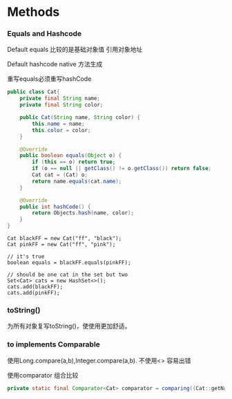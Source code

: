 # Methods

### Equals and Hashcode

Default equals 比较的是基础对象值 引用对象地址

Default hashcode native 方法生成



重写equals必须重写hashCode 

```java
public class Cat{
    private final String name;
    private final String color;

    public Cat(String name, String color) {
        this.name = name;
        this.color = color;
    }

    @Override
    public boolean equals(Object o) {
        if (this == o) return true;
        if (o == null || getClass() != o.getClass()) return false;
        Cat cat = (Cat) o;
        return name.equals(cat.name);
    }

    @Override
    public int hashCode() {
        return Objects.hash(name, color);
    }
}
```



```
Cat blackFF = new Cat("ff", "black");
Cat pinkFF = new Cat("ff", "pink");
                      
// it's true
boolean equals = blackFF.equals(pinkFF);

// should be one cat in the set but two
Set<Cat> cats = new HashSet<>();
cats.add(blackFF);
cats.add(pinkFF);
```



### toString()

为所有对象复写toString()，使使用更加舒适。



### to implements Comparable



使用Long.compare(a,b),Integer.compare(a,b). 不使用<> 容易出错



使用comparator 组合比较

```java
private static final Comparator<Cat> comparator = comparing((Cat::getName)).thenComparing(Cat::getColor);
```

